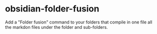# obsidian-folder-fusion
Add a "Folder fusion" command to your folders that compile in one file all the markdon files under the folder and sub-folders.
